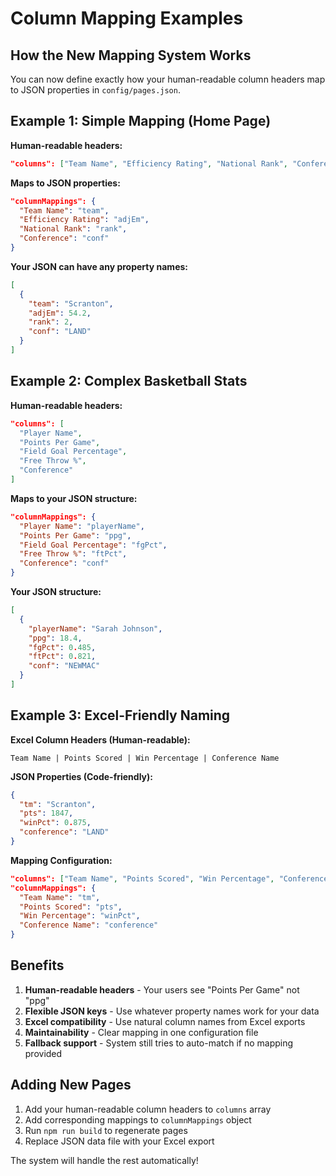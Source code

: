 # Column Mapping Examples

## How the New Mapping System Works

You can now define exactly how your human-readable column headers map to JSON properties in `config/pages.json`.

## Example 1: Simple Mapping (Home Page)

**Human-readable headers:**
```json
"columns": ["Team Name", "Efficiency Rating", "National Rank", "Conference"]
```

**Maps to JSON properties:**
```json
"columnMappings": {
  "Team Name": "team",
  "Efficiency Rating": "adjEm", 
  "National Rank": "rank",
  "Conference": "conf"
}
```

**Your JSON can have any property names:**
```json
[
  {
    "team": "Scranton",
    "adjEm": 54.2,
    "rank": 2,
    "conf": "LAND"
  }
]
```

## Example 2: Complex Basketball Stats

**Human-readable headers:**
```json
"columns": [
  "Player Name", 
  "Points Per Game", 
  "Field Goal Percentage", 
  "Free Throw %", 
  "Conference"
]
```

**Maps to your JSON structure:**
```json
"columnMappings": {
  "Player Name": "playerName",
  "Points Per Game": "ppg",
  "Field Goal Percentage": "fgPct",
  "Free Throw %": "ftPct",
  "Conference": "conf"
}
```

**Your JSON structure:**
```json
[
  {
    "playerName": "Sarah Johnson",
    "ppg": 18.4,
    "fgPct": 0.485,
    "ftPct": 0.821,
    "conf": "NEWMAC"
  }
]
```

## Example 3: Excel-Friendly Naming

**Excel Column Headers (Human-readable):**
```
Team Name | Points Scored | Win Percentage | Conference Name
```

**JSON Properties (Code-friendly):**
```json
{
  "tm": "Scranton",
  "pts": 1847,
  "winPct": 0.875,
  "conference": "LAND"
}
```

**Mapping Configuration:**
```json
"columns": ["Team Name", "Points Scored", "Win Percentage", "Conference Name"],
"columnMappings": {
  "Team Name": "tm",
  "Points Scored": "pts", 
  "Win Percentage": "winPct",
  "Conference Name": "conference"
}
```

## Benefits

1. **Human-readable headers** - Your users see "Points Per Game" not "ppg"
2. **Flexible JSON keys** - Use whatever property names work for your data
3. **Excel compatibility** - Use natural column names from Excel exports
4. **Maintainability** - Clear mapping in one configuration file
5. **Fallback support** - System still tries to auto-match if no mapping provided

## Adding New Pages

1. Add your human-readable column headers to `columns` array
2. Add corresponding mappings to `columnMappings` object
3. Run `npm run build` to regenerate pages
4. Replace JSON data file with your Excel export

The system will handle the rest automatically!